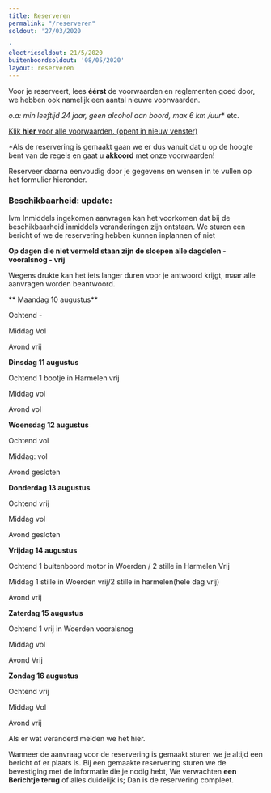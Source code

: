 ```yaml
---
title: Reserveren
permalink: "/reserveren"
soldout: '27/03/2020

'
electricsoldout: 21/5/2020
buitenboordsoldout: '08/05/2020'
layout: reserveren
---
```


Voor je reserveert, lees **éérst** de voorwaarden en reglementen goed door,   
we hebben ook namelijk een aantal nieuwe voorwaarden.

**o.a: min leeftijd 24 jaar, geen alcohol aan boord*, max 6 km /uur** etc.

[Klik **hier** voor alle voorwaarden. (opent in nieuw venster)](http://descheepsjongens.nl/voorwaarden)

*Als de reservering is gemaakt gaan we er dus vanuit dat u op de hoogte bent van de regels en gaat u **akkoord** met onze voorwaarden!

Reserveer daarna eenvoudig door je gegevens en wensen in te vullen op het formulier hieronder.

### Beschikbaarheid: update:

Ivm Inmiddels ingekomen aanvragen kan het voorkomen dat bij de beschikbaarheid inmiddels veranderingen zijn ontstaan.
We sturen een bericht of we de reservering hebben kunnen inplannen of niet

**Op dagen die niet vermeld staan
 zijn de sloepen alle dagdelen - vooralsnog - vrij**

Wegens drukte kan het iets langer duren voor je antwoord krijgt, maar alle aanvragen worden beantwoord.

** Maandag 10 augustus** 

Ochtend -

Middag  Vol
 
Avond vrij


**Dinsdag 11 augustus**

Ochtend 1 bootje in Harmelen vrij 

Middag vol 

Avond vol 

**Woensdag 12 augustus**

Ochtend vol

Middag: vol

Avond gesloten


**Donderdag 13 augustus**

Ochtend vrij

Middag vol

Avond gesloten


**Vrijdag 14 augustus**

Ochtend 1 buitenboord motor in Woerden / 2 stille in Harmelen Vrij

Middag 1 stille in Woerden vrij/2 stille in harmelen(hele dag vrij)

Avond vrij 


**Zaterdag 15 augustus** 

Ochtend 1 vrij in Woerden  vooralsnog

Middag vol 

Avond  Vrij

**Zondag 16 augustus**

Ochtend vrij

Middag Vol

Avond vrij


Als er wat veranderd melden we het hier.

Wanneer de aanvraag voor de reservering is gemaakt sturen we je altijd een bericht of er plaats is.
Bij een gemaakte reservering sturen we de bevestiging met de informatie die je nodig hebt,
We verwachten **een Berichtje terug** of alles duidelijk is; Dan is de reservering compleet.